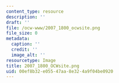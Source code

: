 ```yaml
---
content_type: resource
description: ''
draft: ''
file: /ocw-www/2007_1800_ocwsite.png
file_size: 0
metadata:
  caption: ''
  credit: ''
  image_alt: ''
resourcetype: Image
title: 2007_1800_OCWsite.png
uid: 00ef8b32-e055-47aa-8e32-4a9f04be0920
---
```

